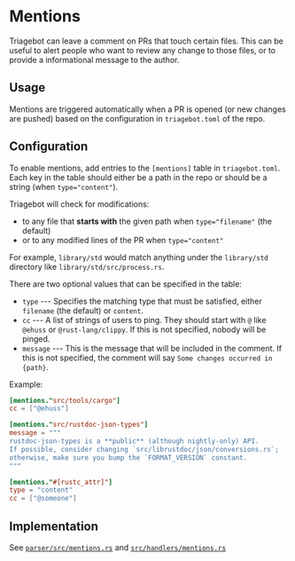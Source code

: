 # Mentions

Triagebot can leave a comment on PRs that touch certain files.
This can be useful to alert people who want to review any change to those files, or to provide a informational message to the author.

## Usage

Mentions are triggered automatically when a PR is opened (or new changes are pushed) based on the configuration in `triagebot.toml` of the repo.

## Configuration

To enable mentions, add entries to the `[mentions]` table in `triagebot.toml`.
Each key in the table should either be a path in the repo or should be a string (when `type="content"`).

Triagebot will check for modifications:
 - to any file that **starts with** the given path when `type="filename"` (the default)
 - or to any modified lines of the PR when `type="content"`

For example, `library/std` would match anything under the `library/std` directory like `library/std/src/process.rs`.

There are two optional values that can be specified in the table:

* `type` --- Specifies the matching type that must be satisfied, either `filename` (the default) or `content`.
* `cc` --- A list of strings of users to ping.
  They should start with `@` like `@ehuss` or `@rust-lang/clippy`.
  If this is not specified, nobody will be pinged.
* `message` --- This is the message that will be included in the comment.
  If this is not specified, the comment will say `Some changes occurred in {path}`.

Example:

```toml
[mentions."src/tools/cargo"]
cc = ["@ehuss"]

[mentions."src/rustdoc-json-types"]
message = """
rustdoc-json-types is a **public** (although nightly-only) API.
If possible, consider changing `src/librustdoc/json/conversions.rs`;
otherwise, make sure you bump the `FORMAT_VERSION` constant.
"""

[mentions."#[rustc_attr]"]
type = "content"
cc = ["@someone"]
```

## Implementation

See [`parser/src/mentions.rs`](https://github.com/rust-lang/triagebot/blob/HEAD/parser/src/mentions.rs) and [`src/handlers/mentions.rs`](https://github.com/rust-lang/triagebot/blob/HEAD/src/handlers/mentions.rs)
